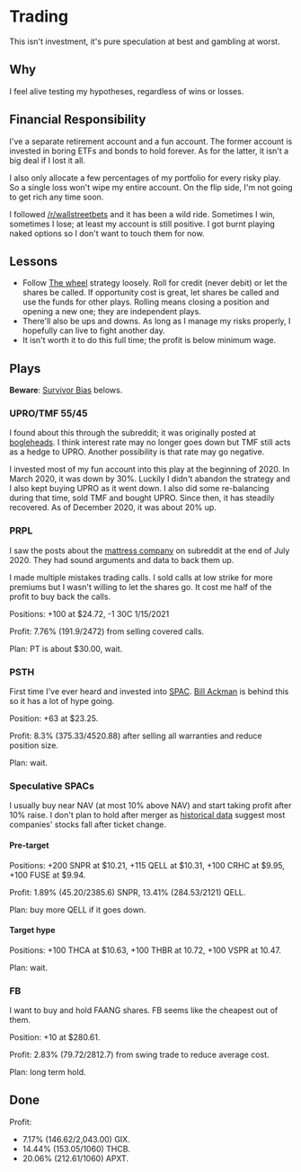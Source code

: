 # Trading

This isn't investment, it's pure speculation at best and gambling at worst.

## Why

I feel alive testing my hypotheses, regardless of wins or losses.

## Financial Responsibility

I've a separate retirement account and a fun account.
The former account is invested in boring ETFs and bonds to hold forever.
As for the latter, it isn't a big deal if I lost it all.

I also only allocate a few percentages of my portfolio for every risky play.
So a single loss won't wipe my entire account.
On the flip side, I'm not going to get rich any time soon.

I followed [/r/wallstreetbets](https://old.reddit.com/r/wallstreetbets/) and it has been a wild ride.
Sometimes I win, sometimes I lose; at least my account is still positive.
I got burnt playing naked options so I don't want to touch them for now.

## Lessons

- Follow [The wheel](https://old.reddit.com/r/options/comments/a36k4j/the_wheel_aka_triple_income_strategy_explained/) strategy loosely. Roll for credit (never debit) or let the shares be called. If opportunity cost is great, let shares be called and use the funds for other plays. Rolling means closing a position and opening a new one; they are independent plays.
- There'll also be ups and downs. As long as I manage my risks properly, I hopefully can live to fight another day.
- It isn't worth it to do this full time; the profit is below minimum wage.

## Plays

**Beware**: [Survivor Bias](https://en.wikipedia.org/wiki/Survivorship_bias) belows.

### UPRO/TMF 55/45

I found about this through the subreddit; it was originally posted at [bogleheads](https://www.bogleheads.org/forum/viewtopic.php?f=10&t=288192).
I think interest rate may no longer goes down but TMF still acts as a hedge to UPRO.
Another possibility is that rate may go negative.

I invested most of my fun account into this play at the beginning of 2020.
In March 2020, it was down by 30%. 
Luckily I didn't abandon the strategy and I also kept buying UPRO as it went down.
I also did some re-balancing during that time, sold TMF and bought UPRO.
Since then, it has steadily recovered. 
As of December 2020, it was about 20% up.

### PRPL

I saw the posts about the [mattress company](https://purple.com/) on subreddit at the end of July 2020.
They had sound arguments and data to back them up.

I made multiple mistakes trading calls.
I sold calls at low strike for more premiums but I wasn't willing to let the shares go.
It cost me half of the profit to buy back the calls.

Positions: +100 at $24.72, -1 30C 1/15/2021

Profit: 7.76% (191.9/2472) from selling covered calls.

Plan: PT is about $30.00, wait.

### PSTH

First time I've ever heard and invested into [SPAC](https://www.investopedia.com/terms/s/spac.asp).
[Bill Ackman](https://en.wikipedia.org/wiki/Bill_Ackman) is behind this so it has a lot of hype going.

Position: +63 at $23.25.

Profit: 8.3% (375.33/4520.88) after selling all warranties and reduce position size.

Plan: wait.

### Speculative SPACs

I usually buy near NAV (at most 10% above NAV) and start taking profit after 10% raise.
I don't plan to hold after merger as [historical data](https://corpgov.law.harvard.edu/2020/11/19/a-sober-look-at-spacs/) suggest most companies' stocks fall after ticket change.

#### Pre-target

Positions: +200 SNPR at $10.21, +115 QELL at $10.31, +100 CRHC at $9.95, +100 FUSE at $9.94.

Profit: 1.89% (45.20/2385.6) SNPR, 13.41% (284.53/2121) QELL.

Plan: buy more QELL if it goes down.

#### Target hype

Positions: +100 THCA at $10.63, +100 THBR at 10.72, +100 VSPR at 10.47.

Plan: wait.

### FB

I want to buy and hold FAANG shares.
FB seems like the cheapest out of them.

Position: +10 at $280.61.

Profit: 2.83% (79.72/2812.7) from swing trade to reduce average cost.

Plan: long term hold.

## Done

Profit: 

- 7.17% (146.62/2,043.00) GIX.
- 14.44% (153.05/1060) THCB.
- 20.06% (212.61/1060) APXT.
